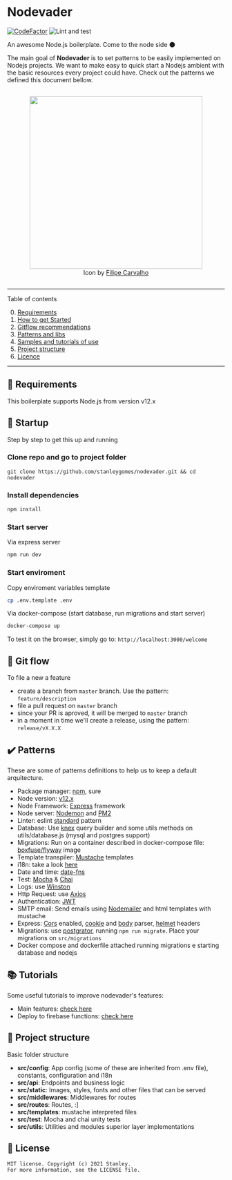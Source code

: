 # Nodevader

[![CodeFactor](https://www.codefactor.io/repository/github/stanleygomes/nodevader/badge)](https://www.codefactor.io/repository/github/stanleygomes/nodevader)
![Lint and test](https://github.com/stanleygomes/nodevader/workflows/Lint%20and%20test/badge.svg)

An awesome Node.js boilerplate. Come to the node side 🌑

The main goal of **Nodevader** is to set patterns to be easily implemented on Nodejs projects. We want to make easy to quick start a Nodejs ambient with the basic resources every project could have. Check out the patterns we defined this document bellow.

<p  align="center" style="padding:15px 0;">
	<img src="https://i.imgur.com/z9qKPnW.png" width="400px" />
  <br />
  Icon by <a href="https://dribbble.com/creativeflip" target="_blank">Filipe Carvalho</a>
</p>

*******
Table of contents

 0. [Requirements](#requirements)
 1. [How to get Started](#startup)
 2. [Gitflow recommendations](#gitflow)
 3. [Patterns and libs](#patterns)
 4. [Samples and tutorials of use](#tutorials)
 5. [Project structure](#projetcstructure)
 6. [Licence](#license)
*******

<div id='requirements'/>

## :pencil: Requirements

This boilerplate supports Node.js from version v12.x

<div id='startup'/>

## :rocket: Startup

Step by step to get this up and running

### Clone repo and go to project folder

```
git clone https://github.com/stanleygomes/nodevader.git && cd nodevader
```

### Install dependencies

```sh
npm install
```

### Start server

Via express server

```sh
npm run dev
```

### Start enviroment

Copy enviroment variables template

```sh
cp .env.template .env
```

Via docker-compose (start database, run migrations and start server)

```sh
docker-compose up
```

To test it on the browser, simply go to: `http://localhost:3000/welcome`

<div id='gitflow'/>

## :trident: Git flow

To file a new a feature

- create a branch from `master` branch. Use the pattern: `feature/description`
- file a pull request on `master` branch
- since your PR is aproved, it will be merged to `master` branch
- in a moment in time we'll create a release, using the pattern: `release/vX.X.X`

<div id='patterns'/>

## :heavy_check_mark: Patterns

These are some of patterns definitions to help us to keep a default arquitecture.

- Package manager: [npm](https://medium.com/@vincentnewkirk/npm-vs-yarn-2019-e88757b17038), sure
- Node version: [v12.x](https://nodejs.org/ca/blog/release/v12.14.1)
- Node Framework: [Express](https://expressjs.com) framework
- Node server: [Nodemon](https://www.npmjs.com/package/nodemon) and [PM2](https://pm2.keymetrics.io/)
- Linter: eslint [standard](https://standardjs.com) pattern
- Database: Use [knex](http://knexjs.org) query builder and some utils methods on utils/database.js (mysql and postgres support)
- Migrations: Run on a container described in docker-compose file: [boxfuse/flyway](https://hub.docker.com/r/boxfuse/flyway/dockerfile) image
- Template transpiler: [Mustache](https://mustache.github.io) templates
- i18n: take a look [here](https://www.npmjs.com/package/i18n)
- Date and time: [date-fns](https://date-fns.org)
- Test: [Mocha](https://mochajs.org) & [Chai](https://www.chaijs.com)
- Logs: use [Winston](https://www.npmjs.com/package/winston)
- Http Request: use [Axios](https://github.com/axios/axios)
- Authentication: [JWT](https://www.npmjs.com/package/jwt)
- SMTP email: Send emails using [Nodemailer](https://www.npmjs.com/package/nodemailer) and html templates with mustache
- Express: [Cors](https://www.npmjs.com/package/cors) enabled, [cookie](https://www.npmjs.com/package/cookie-parser) and [body](https://www.npmjs.com/package/body-parser) parser, [helmet](https://www.npmjs.com/package/helmet) headers
- Migrations: use [postgrator](https://www.npmjs.com/package/postgrator), running `npm run migrate`. Place your migrations on `src/migrations`
- Docker compose and dockerfile attached running migrations e starting database and nodejs

<div id='tutorials'/>

## :books: Tutorials

Some useful tutorials to improve nodevader's features:

- Main features: [check here](https://from-tatooine.web.app/nodevader-first-release/)
- Deploy to firebase functions: [check here](https://from-tatooine.web.app/deploy-nodejs-firebase)

<div id='projetcstructure'/>

## :open_file_folder: Project structure

Basic folder structure

- **src/config**: App config (some of these are inherited from .env file), constants, configuration and i18n
- **src/api**: Endpoints and business logic
- **src/static**: Images, styles, fonts and other files that can be served
- **src/middlewares**: Middlewares for routes
- **src/routes**: Routes, :]
- **src/templates**: mustache interpreted files
- **src/test**: Mocha and chai unity tests
- **src/utils**: Utilities and modules superior layer implementations

<div id='license'/>

## :scroll: License 

```
MIT license. Copyright (c) 2021 Stanley.
For more information, see the LICENSE file.
```
